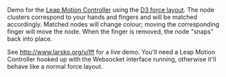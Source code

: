 Demo for the [Leap Motion Controller](https://www.leapmotion.com/) using the [D3
force layout](https://github.com/mbostock/d3/wiki/Force-Layout). The node
clusters correspond to your hands and fingers and will be matched accordingly.
Matched nodes will change colour; moving the corresponding finger will move the
node. When the finger is removed, the node "snaps" back into place.

See http://www.larsko.org/v/lff for a live demo. You'll need a Leap Motion
Controller hooked up with the Websocket interface running, otherwise it'll
behave like a normal force layout.
